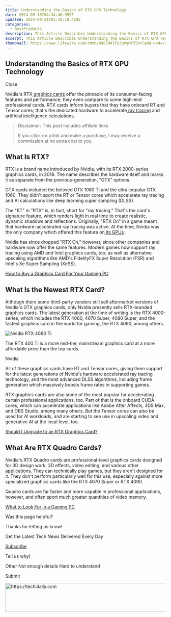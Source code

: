 ```yaml
---
title: Understanding the Basics of RTX GPU Technology
date: 2024-09-18T04:34:46.992Z
updated: 2024-09-21T01:10:19.410Z
categories:
  - BestProducts
description: This Article Describes Understanding the Basics of RTX GPU Technology
excerpt: This Article Describes Understanding the Basics of RTX GPU Technology
thumbnail: https://www.lifewire.com/thmb/89870A7FoJqVgNT3lbtlg4Q-kx4=/400x300/filters:no_upscale():max_bytes(150000):strip_icc():format(webp)/rtx408011-595ec7d7992e4f4fa7dbfd5097cf3f52.jpg
---
```


## Understanding the Basics of RTX GPU Technology

Close 

 Nvidia's RTX[ graphics cards](https://www.lifewire.com/what-is-a-video-card-2618161) offer the pinnacle of its consumer-facing features and performance; they even compare to some high-end professional cards. RTX cards inform buyers that they have onboard RT and Tensor cores; that's the dedicated hardware to accelerate[ ray tracing](https://www.lifewire.com/what-is-ray-tracing-5097484) and artificial intelligence calculations.

>  Disclaimer: This post includes affiliate links
>
>  If you click on a link and make a purchase, I may receive a commission at no extra cost to you.
>

## What Is RTX?

 RTX is a brand name introduced by Nvidia, with its RTX 2000-series graphics cards, in 2018\. The name describes the hardware itself and marks it as separate from the previous-generation, "GTX" options.

 GTX cards included the beloved GTX 1080 Ti and the ultra-popular GTX 1060\. They didn't sport the RT or Tensor cores which accelerate ray tracing and AI calculations like deep learning super sampling (DLSS).

 The "RT" in "RTX" is, in fact, short for "ray tracing." That's the card's signature feature, which renders light in real time to create realistic, dynamic shadows and reflections. Originally, "RTX On" in a game meant that hardware-accelerated ray tracing was active. At the time, Nvidia was the only company which offered this feature on[ its GPUs](https://www.lifewire.com/what-is-a-gpu-5226033) .

 Nvidia has since dropped "RTX On," however, since other companies and hardware now offer the same features. Modern games now support ray tracing using AMD and Intel graphics cards, too, as well as alternative upscaling algorithms like AMD's FidelityFX Super Resolution (FSR) and Intel's Xe Super Sampling (XeSS).  

[  How to Buy a Graphics Card For Your Gaming PC ](https://www.lifewire.com/things-to-consider-before-buying-graphics-card-5225912) 

##  What Is the Newest RTX Card?

 Although there some third-party vendors still sell aftermarket versions of Nvidia's GTX graphics cards, only Nvidia presently sells RTX-branded graphics cards. The latest generation at the time of writing is the RTX 4000-series, which includes the RTX 4060, 4070 Super, 4080 Super, and the fastest graphics card in the world for gaming, the RTX 4090, among others.

![Nvidia RTX 4060 Ti](https://www.lifewire.com/thmb/f_w9H_iH7cmVmkOpj_QlwotKpl0=/1500x0/filters:no_upscale():max_bytes(150000):strip_icc():format(webp)/4060ti-97b597332b72483db1f0165c4a4f449b.jpg) 

 The RTX 400 Ti is a more mid-tier, mainstream graphics card at a more affordable price than the top cards. 

Nvidia

 All of these graphics cards have RT and Tensor cores, giving them support for the latest generations of Nvidia's hardware accelerated ray tracing technology, and the most advanced DLSS algorithms, including frame generation which massively boosts frame rates in supporting games.

 RTX graphics cards are also some of the most popular for accelerating certain professional applications, too. Part of that is the onboard CUDA cores, which can accelerate applications like Adobe After Affects, 3DS Max, and OBS Studio, among many others. But the Tensor cores can also be used for AI workloads, and are starting to see use in upscaling video and generative AI at the local level, too.

[  Should I Upgrade to an RTX Graphics Card? ](https://www.lifewire.com/upgrade-to-rtx-graphics-card-8642868) 

##  What Are RTX Quadro Cards?

 Nvidia's RTX Quadro cards are professional-level graphics cards designed for 3D design work, 3D effects, video editing, and various other applications. They can technically play games, but they aren't designed for it. They don't perform particularly well for this use, especially against more specialized graphics cards like the RTX 4070 Super or RTX 4090.

 Quadro cards are far faster and more capable in professional applications, however, and often sport much greater quantities of video memory.

[ What to Look For in a Gaming PC ](https://www.lifewire.com/what-to-consider-before-buying-a-gaming-pc-5221042) 

Was this page helpful?

Thanks for letting us know!

 Get the Latest Tech News Delivered Every Day

[ Subscribe ](https://www.lifewire.com/#) 

Tell us why!

 Other  Not enough details  Hard to understand 

 Submit 

<ins class="adsbygoogle"
     style="display:block"
     data-ad-format="autorelaxed"
     data-ad-client="ca-pub-7571918770474297"
     data-ad-slot="1223367746"></ins>

<ins class="adsbygoogle"
     style="display:block"
     data-ad-client="ca-pub-7571918770474297"
     data-ad-slot="8358498916"
     data-ad-format="auto"
     data-full-width-responsive="true"></ins>



<!-- affiliate ads begin -->
<a href="https://aligracehair.sjv.io/c/5597632/1880960/19272" target="_top" id="1880960">
  <img src="//a.impactradius-go.com/display-ad/19272-1880960" border="0" alt="https://techidaily.com" width="728" height="90"/>
</a>
<img height="0" width="0" src="https://aligracehair.sjv.io/i/5597632/1880960/19272" style="position:absolute;visibility:hidden;" border="0" />
<!-- affiliate ads end -->

